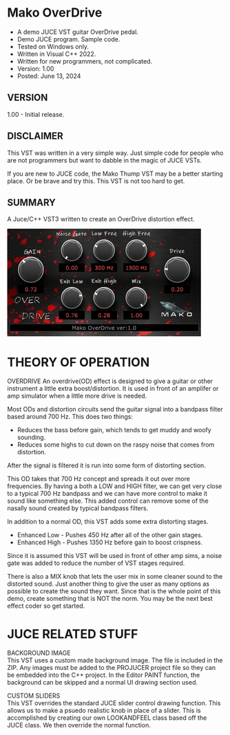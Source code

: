 # Mako OverDrive
* A demo JUCE VST guitar OverDrive pedal.
* Demo JUCE program. Sample code.
* Tested on Windows only.
* Written in Visual C++ 2022.
* Written for new programmers, not complicated.
* Version: 1.00
* Posted: June 13, 2024

VERSION
------------------------------------------------------------------
1.00 - Initial release.

DISCLAIMER
------------------------------------------------------------------  
This VST was written in a very simple way. Just simple code for
people who are not programmers but want to dabble in the magic of JUCE VSTs.

If you are new to JUCE code, the Mako Thump VST may be a better
starting place. Or be brave and try this. This VST is not too hard to get.
       
SUMMARY
------------------------------------------------------------------
A Juce/C++ VST3 written to create an OverDrive distortion effect. 

![Demo Image](docs/assets/makooddemo01.jpg)

# THEORY OF OPERATION<br />
OVERDRIVE
An overdrive(OD) effect is designed to give a guitar or other instrument a little extra boost/distortion.
It is used in front of an amplifer or amp simulator when a little more drive is needed.

Most ODs and distortion circuits send the guitar signal into a bandpass filter based around 700 Hz. This does two things:
* Reduces the bass before gain, which tends to get muddy and woofy sounding.
* Reduces some highs to cut down on the raspy noise that comes from distortion.

After the signal is filtered it is run into some form of distorting section. 

This OD takes that 700 Hz concept and spreads it out over more frequencies. By having a both a LOW and HIGH filter, we can get very close
to a typical 700 Hz bandpass and we can have more control to make it sound like something else. This added control can remove some of the
nasally sound created by typical bandpass filters.

In addition to a normal OD, this VST adds some extra distorting stages.
* Enhanced Low - Pushes 450 Hz after all of the other gain stages.
* Enhanced High - Pushes 1350 Hz before gain to boost crispness.

Since it is assumed this VST will be used in front of other amp sims, a noise gate was added to reduce the number of VST stages required.

There is also a MIX knob that lets the user mix in some cleaner sound to the distorted sound. Just another thing to give the user as many
options as possible to create the sound they want. Since that is the whole point of this demo, create something that is NOT the norm. You 
may be the next best effect coder so get started.

# JUCE RELATED STUFF<br />
BACKGROUND IMAGE  
This VST uses a custom made background image. The file is included in the ZIP. Any images must be added to the PROJUCER project file so
they can be embedded into the C++ project. In the Editor PAINT function, the background can be skipped and a normal UI drawing section used.

CUSTOM SLIDERS  
This VST overrides the standard JUCE slider control drawing function. This allows us to make a psuedo realistic knob in place of a slider.
This is accomplished by creating our own LOOKANDFEEL class based off the JUCE class. We then override the normal function.




